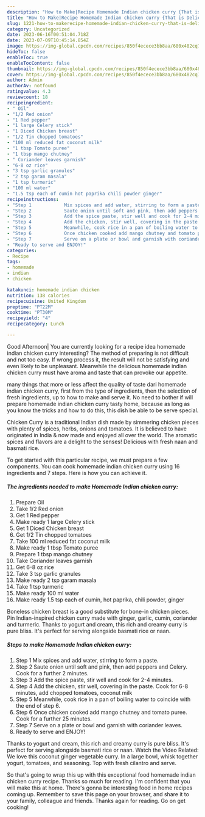 ```yaml
---
description: "How to Make|Recipe Homemade Indian chicken curry {That is Delicious"
title: "How to Make|Recipe Homemade Indian chicken curry {That is Delicious"
slug: 1221-how-to-makerecipe-homemade-indian-chicken-curry-that-is-delicious
category: Uncategorized
date: 2023-06-16T00:51:04.718Z
date: 2023-07-09T10:45:14.854Z
image: https://img-global.cpcdn.com/recipes/850f4ecece3bb8aa/680x482cq70/homemade-indian-chicken-curry-recipe-main-photo.jpg
hideToc: false
enableToc: true
enableTocContent: false
thumbnail: https://img-global.cpcdn.com/recipes/850f4ecece3bb8aa/680x482cq70/homemade-indian-chicken-curry-recipe-main-photo.jpg
cover: https://img-global.cpcdn.com/recipes/850f4ecece3bb8aa/680x482cq70/homemade-indian-chicken-curry-recipe-main-photo.jpg
author: Admin
authorAv: notfound
ratingvalue: 4.3
reviewcount: 18
recipeingredient:
- " Oil"
- "1/2 Red onion"
- "1 Red pepper"
- "1 large Celery stick"
- "1 Diced Chicken breast"
- "1/2 Tin chopped tomatoes"
- "100 ml reduced fat coconut milk"
- "1 tbsp Tomato puree"
- "1 tbsp mango chutney"
- " Coriander leaves garnish"
- "6-8 oz rice"
- "3 tsp garlic granules"
- "2 tsp garam masala"
- "1 tsp turmeric"
- "100 ml water"
- "1.5 tsp each of cumin hot paprika chili powder ginger"
recipeinstructions:
- "Step 1            Mix spices and add water, stirring to form a paste."
- "Step 2            Saute onion until soft and pink, then add peppers and Celery. Cook for a further 2 minutes."
- "Step 3            Add the spice paste, stir well and cook for 2-4 minutes."
- "Step 4            Add the chicken, stir well, covering in the paste. Cook for 6-8 minutes, add chopped tomatoes, coconut milk"
- "Step 5            Meanwhile, cook rice in a pan of boiling water to coincide with the end of step 6."
- "Step 6            Once chicken cooked add mango chutney and tomato puree. Cook for a further 25 minutes."
- "Step 7            Serve on a plate or bowl and garnish with coriander leaves."
- "Ready to serve and ENJOY!"
categories:
- Recipe
tags:
- homemade
- indian
- chicken

katakunci: homemade indian chicken 
nutrition: 138 calories
recipecuisine: United Kingdom
preptime: "PT22M"
cooktime: "PT30M"
recipeyield: "4"
recipecategory: Lunch

---
```



Good Afternoon| You are currently looking for a recipe idea homemade indian chicken curry interesting? The method of preparing is not difficult and not too easy. If wrong process it, the result will not be satisfying and even likely to be unpleasant. Meanwhile the delicious homemade indian chicken curry must have aroma and taste that can provoke our appetite.






many things that more or less affect the quality of taste dari homemade indian chicken curry, first from the type of ingredients, then the selection of fresh ingredients, up to how to make and serve it. No need to bother if will prepare homemade indian chicken curry tasty home, because as long as you know the tricks and how to do this, this dish be able to be serve  special.


Chicken Curry is a traditional Indian dish made by simmering chicken pieces with plenty of spices, herbs, onions and tomatoes. It is believed to have originated in India &amp; now made and enjoyed all over the world. The aromatic spices and flavors are a delight to the senses! Delicious with fresh naan and basmati rice.


To get started with this particular recipe, we must prepare a few components. You can cook homemade indian chicken curry using 16 ingredients and 7 steps. Here is how you can achieve it.

<!--inarticleads1-->

##### The ingredients needed to make Homemade Indian chicken curry:

1. Prepare  Oil
1. Take 1/2 Red onion
1. Get 1 Red pepper
1. Make ready 1 large Celery stick
1. Get 1 Diced Chicken breast
1. Get 1/2 Tin chopped tomatoes
1. Take 100 ml reduced fat coconut milk
1. Make ready 1 tbsp Tomato puree
1. Prepare 1 tbsp mango chutney
1. Take  Coriander leaves garnish
1. Get 6-8 oz rice
1. Take 3 tsp garlic granules
1. Make ready 2 tsp garam masala
1. Take 1 tsp turmeric
1. Make ready 100 ml water
1. Make ready 1.5 tsp each of cumin, hot paprika, chili powder, ginger


Boneless chicken breast is a good substitute for bone-in chicken pieces. Pin Indian-inspired chicken curry made with ginger, garlic, cumin, coriander and turmeric. Thanks to yogurt and cream, this rich and creamy curry is pure bliss. It&#39;s perfect for serving alongside basmati rice or naan. 

<!--inarticleads2-->

##### Steps to make Homemade Indian chicken curry:

1. Step 1            Mix spices and add water, stirring to form a paste.
1. Step 2            Saute onion until soft and pink, then add peppers and Celery. Cook for a further 2 minutes.
1. Step 3            Add the spice paste, stir well and cook for 2-4 minutes.
1. Step 4            Add the chicken, stir well, covering in the paste. Cook for 6-8 minutes, add chopped tomatoes, coconut milk
1. Step 5            Meanwhile, cook rice in a pan of boiling water to coincide with the end of step 6.
1. Step 6            Once chicken cooked add mango chutney and tomato puree. Cook for a further 25 minutes.
1. Step 7            Serve on a plate or bowl and garnish with coriander leaves.
1. Ready to serve and ENJOY!

Thanks to yogurt and cream, this rich and creamy curry is pure bliss. It&#39;s perfect for serving alongside basmati rice or naan. Watch the Video Related: We love this coconut ginger vegetable curry. In a large bowl, whisk together yogurt, tomatoes, and seasoning. Top with fresh cilantro and serve. 

So that's going to wrap this up with this exceptional food homemade indian chicken curry recipe. Thanks so much for reading. I'm confident that you will make this at home. There's gonna be interesting food in home recipes coming up. Remember to save this page on your browser, and share it to your family, colleague and friends. Thanks again for reading. Go on get cooking!
